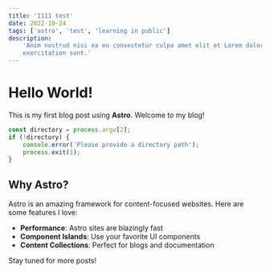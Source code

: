```yaml
---
title: '1111 test'
date: 2022-10-24
tags: ['astro', 'test', 'learning in public']
description:
    'Anim nostrud nisi ea eu consectetur culpa amet elit et Lorem dolore nostrud excepteur
    exercitation sunt.'
---
```


# Hello World!

This is my first blog post using **Astro**. Welcome to my blog!

```js
const directory = process.argv[2];
if (!directory) {
    console.error('Please provide a directory path');
    process.exit(1);
}
```

## Why Astro?

Astro is an amazing framework for content-focused websites. Here are some features I love:

-   **Performance**: Astro sites are blazingly fast
-   **Component Islands**: Use your favorite UI components
-   **Content Collections**: Perfect for blogs and documentation

Stay tuned for more posts!
